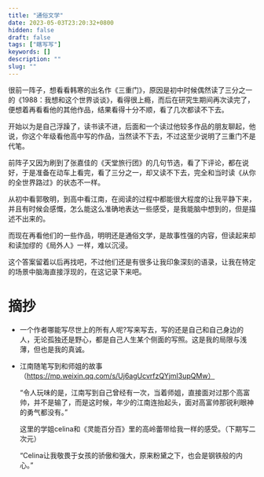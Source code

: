 ```yaml
---
title: "通俗文学"
date: 2023-05-03T23:20:32+0800
hidden: false
draft: false
tags: ["瞎写写"]
keywords: []
description: ""
slug: ""
---
```

很前一阵子，想看看韩寒的出名作《三重门》，原因是初中时候偶然读了三分之一的《1988：我想和这个世界谈谈》，看得很上瘾，而后在研究生期间再次读完了，便想着再看看他的其他作品，结果看得十分不顺，看了几次都读不下去。  

开始以为是自己浮躁了，读书读不进，后面和一个读过他较多作品的朋友聊起，他说，你这个年级看他高中写的作品，当然读不下去，不过这至少说明了三重门不是代笔。  

前阵子又因为刷到了张嘉佳的《天堂旅行团》的几句节选，看了下评论，都在说好，于是准备在动车上看完，看了三分之一，却又读不下去，完全和当时读《从你的全世界路过》的状态不一样。  

从初中看郭敬明，到高中看江南，在阅读的过程中都能很大程度的让我平静下来，并且有时候会感慨，怎么能这么准确地表达一些感受，是我能脑中想到的，但是描述不出来的。  

而现在再看他们的一些作品，明明还是通俗文学，是故事性强的内容，但读起来却和读加缪的《局外人》一样，难以沉浸。  

这个答案留着以后再找吧，不过他们还是有很多让我印象深刻的语录，让我在特定的场景中脑海直接浮现的，在这记录下来吧。  


# 摘抄
* 一个作者哪能写尽世上的所有人呢?写来写去，写的还是自己和自己身边的人，无论孤独还是野心，都是自己人生某个侧面的写照。这是我的局限与浅薄，但也是我的真诚。

* 江南随笔写到和师姐的故事（https://mp.weixin.qq.com/s/Uj6agUcvrfzQYjmI3upQMw）  

  “令人玩味的是，江南写到自己曾经有一次，当着师姐，直接面对过那个高富帅，并不是输了，而是这时候，年少的江南连抬起头，面对高富帅那锐利眼神的勇气都没有。”  

  这里的学姐celina和《灵能百分百》里的高岭蕾带给我一样的感受。（下期写二次元）  

  “Celina让我敬畏于女孩的骄傲和强大，原来粉黛之下，也会是钢铁般的内心。”  


